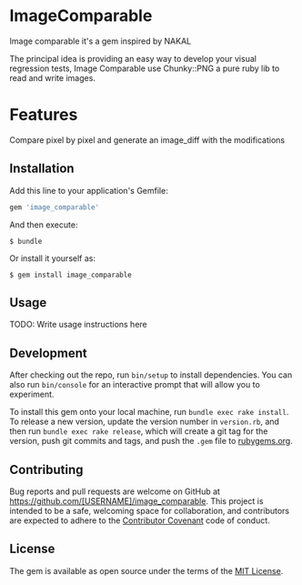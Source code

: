 # ImageComparable


Image comparable it's a gem inspired by NAKAL

The principal idea is providing an easy way to develop your visual regression tests,
 Image Comparable use Chunky::PNG a pure ruby lib to read and write images.


# Features

Compare pixel by pixel and generate an image_diff with the modifications

## Installation

Add this line to your application's Gemfile:

```ruby
gem 'image_comparable'
```

And then execute:

    $ bundle

Or install it yourself as:

    $ gem install image_comparable

## Usage

TODO: Write usage instructions here

## Development

After checking out the repo, run `bin/setup` to install dependencies. You can also run `bin/console` for an interactive prompt that will allow you to experiment.

To install this gem onto your local machine, run `bundle exec rake install`. To release a new version, update the version number in `version.rb`, and then run `bundle exec rake release`, which will create a git tag for the version, push git commits and tags, and push the `.gem` file to [rubygems.org](https://rubygems.org).

## Contributing

Bug reports and pull requests are welcome on GitHub at https://github.com/[USERNAME]/image_comparable. This project is intended to be a safe, welcoming space for collaboration, and contributors are expected to adhere to the [Contributor Covenant](http://contributor-covenant.org) code of conduct.


## License

The gem is available as open source under the terms of the [MIT License](http://opensource.org/licenses/MIT).

